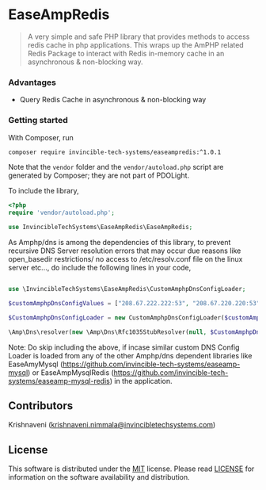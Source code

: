 # EaseAmpRedis
> A very simple and safe PHP library that provides methods to access redis cache in php applications. This wraps up the AmPHP related Redis Package to interact with Redis in-memory cache in an asynchronous & non-blocking way.

### Advantages
- Query Redis Cache in asynchronous & non-blocking way

### Getting started
With Composer, run

```sh
composer require invincible-tech-systems/easeampredis:^1.0.1
```

Note that the `vendor` folder and the `vendor/autoload.php` script are generated by Composer; they are not part of PDOLight.

To include the library,

```php
<?php
require 'vendor/autoload.php';

use InvincibleTechSystems\EaseAmpRedis\EaseAmpRedis;
```

As Amphp/dns is among the dependencies of this library, to prevent recursive DNS Server resolution errors that may occur due reasons like open_basedir restrictions/ no access to /etc/resolv.conf file on the linux server etc..., do include the following lines in your code,

```php

use \InvincibleTechSystems\EaseAmpRedis\CustomAmphpDnsConfigLoader;

$customAmphpDnsConfigValues = ["208.67.222.222:53", "208.67.220.220:53","8.8.8.8:53","[2001:4860:4860::8888]:53"];

$CustomAmphpDnsConfigLoader = new CustomAmphpDnsConfigLoader($customAmphpDnsConfigValues, 5000, 3);

\Amp\Dns\resolver(new \Amp\Dns\Rfc1035StubResolver(null, $CustomAmphpDnsConfigLoader));

```

Note: Do skip including the above, if incase similar custom DNS Config Loader is loaded from any of the other Amphp/dns dependent libraries like EaseAmyMysql (https://github.com/invincible-tech-systems/easeamp-mysql) or EaseAmpMysqlRedis (https://github.com/invincible-tech-systems/easeamp-mysql-redis) in the application.



## Contributors
Krishnaveni (krishnaveni.nimmala@invincibletechsystems.com)

## License
This software is distributed under the [MIT](https://opensource.org/licenses/MIT) license. Please read [LICENSE](https://github.com/easeappphp/PDOLight/blob/main/LICENSE) for information on the software availability and distribution.
